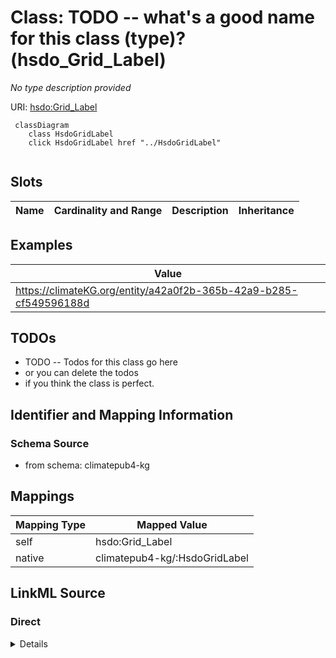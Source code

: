 

# Class: TODO -- what's a good name for this class (type)? (hsdo_Grid_Label)


_No type description provided_





URI: [hsdo:Grid_Label](http://schema.org/Grid_Label)






```mermaid
 classDiagram
    class HsdoGridLabel
    click HsdoGridLabel href "../HsdoGridLabel"
      
```




<!-- no inheritance hierarchy -->


## Slots

| Name | Cardinality and Range | Description | Inheritance |
| ---  | --- | --- | --- |










## Examples

| Value |
| --- |
| https://climateKG.org/entity/a42a0f2b-365b-42a9-b285-cf549596188d |

## TODOs

* TODO -- Todos for this class go here
* or you can delete the todos
* if you think the class is perfect.

## Identifier and Mapping Information







### Schema Source


* from schema: climatepub4-kg




## Mappings

| Mapping Type | Mapped Value |
| ---  | ---  |
| self | hsdo:Grid_Label |
| native | climatepub4-kg/:HsdoGridLabel |







## LinkML Source

<!-- TODO: investigate https://stackoverflow.com/questions/37606292/how-to-create-tabbed-code-blocks-in-mkdocs-or-sphinx -->

### Direct

<details>
```yaml
name: hsdo_Grid_Label
description: No type description provided
title: TODO -- what's a good name for this class (type)?
todos:
- TODO -- Todos for this class go here
- or you can delete the todos
- if you think the class is perfect.
notes:
- Class with 45 occurences.
examples:
- value: https://climateKG.org/entity/a42a0f2b-365b-42a9-b285-cf549596188d
from_schema: climatepub4-kg
rank: 1000
class_uri: hsdo:Grid_Label

```
</details>

### Induced

<details>
```yaml
name: hsdo_Grid_Label
description: No type description provided
title: TODO -- what's a good name for this class (type)?
todos:
- TODO -- Todos for this class go here
- or you can delete the todos
- if you think the class is perfect.
notes:
- Class with 45 occurences.
examples:
- value: https://climateKG.org/entity/a42a0f2b-365b-42a9-b285-cf549596188d
from_schema: climatepub4-kg
rank: 1000
class_uri: hsdo:Grid_Label

```
</details>